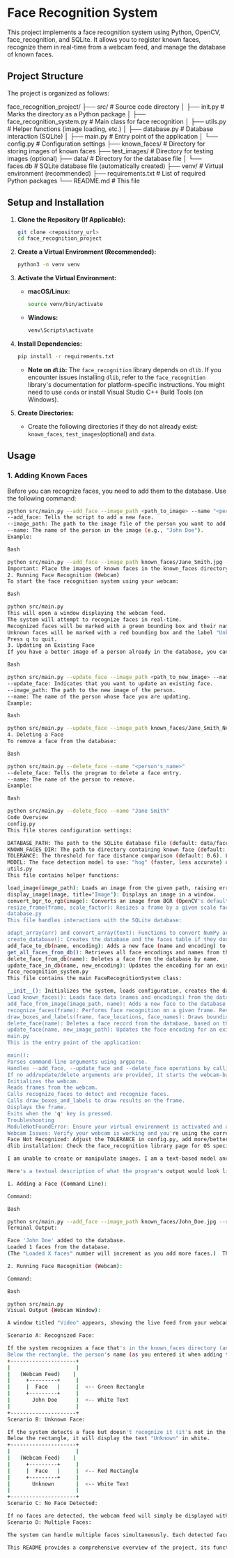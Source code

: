 # Face Recognition System

This project implements a face recognition system using Python, OpenCV, face_recognition, and SQLite. It allows you to register known faces, recognize them in real-time from a webcam feed, and manage the database of known faces.

## Project Structure

The project is organized as follows:

face_recognition_project/
├── src/                # Source code directory
│   ├── init.py     # Marks the directory as a Python package
│   ├── face_recognition_system.py  # Main class for face recognition
│   ├── utils.py          # Helper functions (image loading, etc.)
│   ├── database.py        # Database interaction (SQLite)
│   ├── main.py           # Entry point of the application
│   └── config.py          # Configuration settings
├── known_faces/      # Directory for storing images of known faces
├── test_images/      # Directory for testing images (optional)
├── data/             # Directory for the database file
│   └── faces.db       # SQLite database file (automatically created)
├── venv/             # Virtual environment (recommended)
├── requirements.txt  # List of required Python packages
└── README.md         # This file

## Setup and Installation

1.  **Clone the Repository (If Applicable):**

    ```bash
    git clone <repository_url>
    cd face_recognition_project
    ```

2.  **Create a Virtual Environment (Recommended):**

    ```bash
    python3 -m venv venv
    ```

3.  **Activate the Virtual Environment:**

    *   **macOS/Linux:**
        ```bash
        source venv/bin/activate
        ```
    *   **Windows:**
        ```bash
        venv\Scripts\activate
        ```

4.  **Install Dependencies:**

    ```bash
    pip install -r requirements.txt
    ```
    *   **Note on `dlib`:** The `face_recognition` library depends on `dlib`.  If you encounter issues installing `dlib`, refer to the `face_recognition` library's documentation for platform-specific instructions. You might need to use `conda` or install Visual Studio C++ Build Tools (on Windows).

5. **Create Directories:**
   * Create the following directories if they do not already exist: `known_faces`, `test_images`(optional) and `data`.

## Usage

### 1. Adding Known Faces

Before you can recognize faces, you need to add them to the database.  Use the following command:

```bash
python src/main.py --add_face --image_path <path_to_image> --name "<person's_name>"
--add_face: Tells the script to add a new face.
--image_path: The path to the image file of the person you want to add (e.g., known_faces/John Doe.jpg). Important: This image should contain only one face, and it should be a clear, well-lit image of the person.
--name: The name of the person in the image (e.g., "John Doe").
Example:

Bash

python src/main.py --add_face --image_path known_faces/Jane_Smith.jpg --name "Jane Smith"
Important: Place the images of known faces in the known_faces directory, and name each file after the person in the image (e.g., John_Doe.jpg).
2. Running Face Recognition (Webcam)
To start the face recognition system using your webcam:

Bash

python src/main.py
This will open a window displaying the webcam feed.
The system will attempt to recognize faces in real-time.
Recognized faces will be marked with a green bounding box and their name.
Unknown faces will be marked with a red bounding box and the label "Unknown".
Press q to quit.
3. Updating an Existing Face
If you have a better image of a person already in the database, you can update their face encoding:

Bash

python src/main.py --update_face --image_path <path_to_new_image> --name "<person's_name>"
--update_face: Indicates that you want to update an existing face.
--image_path: The path to the new image of the person.
--name: The name of the person whose face you are updating.
Example:

Bash

python src/main.py --update_face --image_path known_faces/Jane_Smith_New.jpg --name "Jane Smith"
4. Deleting a Face
To remove a face from the database:

Bash

python src/main.py --delete_face --name "<person's_name>"
--delete_face: Tells the program to delete a face entry.
--name: The name of the person to remove.
Example:

Bash

python src/main.py --delete_face --name "Jane Smith"
Code Overview
config.py
This file stores configuration settings:

DATABASE_PATH: The path to the SQLite database file (default: data/faces.db).
KNOWN_FACES_DIR: The path to directory containing known face (default: known_faces).
TOLERANCE: The threshold for face distance comparison (default: 0.6). Lower values are stricter.
MODEL: The face detection model to use: "hog" (faster, less accurate) or "cnn" (slower, more accurate).
utils.py
This file contains helper functions:

load_image(image_path): Loads an image from the given path, raising errors if the file is not found or cannot be opened.
display_image(image, title="Image"): Displays an image in a window.
convert_bgr_to_rgb(image): Converts an image from BGR (OpenCV's default) to RGB (used by face_recognition).
resize_frame(frame, scale_factor): Resizes a frame by a given scale factor.
database.py
This file handles interactions with the SQLite database:

adapt_array(arr) and convert_array(text): Functions to convert NumPy arrays (face encodings) to and from binary strings for database storage.
create_database(): Creates the database and the faces table if they don't exist.
add_face_to_db(name, encoding): Adds a new face (name and encoding) to the database.
get_all_faces_from_db(): Retrieves all face encodings and names from the database.
delete_face_from_db(name): Deletes a face from the database by name.
update_face_in_db(name, new_encoding): Updates the encoding for an existing face.
face_recognition_system.py
This file contains the main FaceRecognitionSystem class:

__init__(): Initializes the system, loads configuration, creates the database (if it doesn't exist), and loads known faces from the database.
load_known_faces(): Loads face data (names and encodings) from the database.
add_face_from_image(image_path, name): Adds a new face to the database from an image file. Handles image loading, face encoding, and database insertion.
recognize_faces(frame): Performs face recognition on a given frame. Resizes the frame, converts to RGB, finds face locations and encodings, compares encodings to known faces, and returns scaled face locations and names.
draw_boxes_and_labels(frame, face_locations, face_names): Draws bounding boxes and name labels on the frame. Uses green for known faces and red for unknown faces.
delete_face(name): Deletes a face record from the database, based on the provided name.
update_face(name, new_image_path): Updates the face encoding for an existing face in the database, using the new image provided.
main.py
This is the entry point of the application:

main():
Parses command-line arguments using argparse.
Handles --add_face, --update_face and --delete_face operations by calling the appropriate methods of the FaceRecognitionSystem class.
If no add/update/delete arguments are provided, it starts the webcam-based face recognition loop:
Initializes the webcam.
Reads frames from the webcam.
Calls recognize_faces to detect and recognize faces.
Calls draw_boxes_and_labels to draw results on the frame.
Displays the frame.
Exits when the 'q' key is pressed.
Troubleshooting
ModuleNotFoundError: Ensure your virtual environment is activated and all required packages are installed (pip install -r requirements.txt).
Webcam Issues: Verify your webcam is working and you're using the correct camera index (usually 0) in cv2.VideoCapture(0).
Face Not Recognized: Adjust the TOLERANCE in config.py, add more/better images to known_faces/, or switch to the "cnn" model.
dlib installation: Check the face_recognition library page for OS specific instructions.

I am unable to create or manipulate images. I am a text-based model and do not have the capability to generate or edit visual content. I can, however, describe in detail what you would see when running the project and the various scenarios.

Here's a textual description of what the program's output would look like in different situations, along with descriptions of the command-line interactions:

1. Adding a Face (Command Line):

Command:

Bash

python src/main.py --add_face --image_path known_faces/John_Doe.jpg --name "John Doe"
Terminal Output:

Face 'John Doe' added to the database.
Loaded 1 faces from the database.
(The "Loaded X faces" number will increment as you add more faces.)  There is no visual output other than this text.  The program adds the face data to the data/faces.db database file.

2. Running Face Recognition (Webcam):

Command:

Bash

python src/main.py
Visual Output (Webcam Window):

A window titled "Video" appears, showing the live feed from your webcam.

Scenario A: Recognized Face:

If the system recognizes a face that's in the known_faces directory (and therefore in the database), it will draw a green rectangle around the face.
Below the rectangle, the person's name (as you entered it when adding the face) will be displayed in white text. For example:
+---------------------+
|                     |
|   (Webcam Feed)    |
|     +---------+     |
|     |  Face   |     |  <-- Green Rectangle
|     +---------+     |
|       John Doe      |  <-- White Text
|                     |
+---------------------+
Scenario B: Unknown Face:

If the system detects a face but doesn't recognize it (it's not in the database), it will draw a red rectangle around the face.
Below the rectangle, it will display the text "Unknown" in white.
+---------------------+
|                     |
|   (Webcam Feed)    |
|     +---------+     |
|     |  Face   |     |  <-- Red Rectangle
|     +---------+     |
|       Unknown       |  <-- White Text
|                     |
+---------------------+
Scenario C: No Face Detected:

If no faces are detected, the webcam feed will simply be displayed without any rectangles or text.
Scenario D: Multiple Faces:

The system can handle multiple faces simultaneously. Each detected face will have a rectangle (green for known, red for unknown) and the corresponding label. The rectangles and labels will track the faces as they move within the frame.

This README provides a comprehensive overview of the project, its functionality, and how to use it.  It should be easy for anyone to understand and get started with the face recognition system.